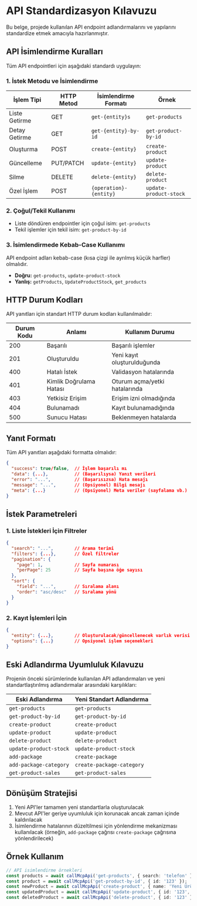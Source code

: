 # API Standardizasyon Kılavuzu

Bu belge, projede kullanılan API endpoint adlandırmalarını ve yapılarını standardize etmek amacıyla hazırlanmıştır.

## API İsimlendirme Kuralları

Tüm API endpointleri için aşağıdaki standardı uygulayın:

### 1. İstek Metodu ve İsimlendirme

| İşlem Tipi     | HTTP Metod | İsimlendirme Formatı    | Örnek                     |
|----------------|------------|-------------------------|---------------------------|
| Liste Getirme  | GET        | `get-{entity}s`         | `get-products`            |
| Detay Getirme  | GET        | `get-{entity}-by-id`    | `get-product-by-id`       |
| Oluşturma      | POST       | `create-{entity}`       | `create-product`          |
| Güncelleme     | PUT/PATCH  | `update-{entity}`       | `update-product`          |
| Silme          | DELETE     | `delete-{entity}`       | `delete-product`          |
| Özel İşlem     | POST       | `{operation}-{entity}`  | `update-product-stock`    |

### 2. Çoğul/Tekil Kullanımı

- Liste döndüren endpointler için çoğul isim: `get-products`
- Tekil işlemler için tekil isim: `get-product-by-id`

### 3. İsimlendirmede Kebab-Case Kullanımı

API endpoint adları kebab-case (kısa çizgi ile ayrılmış küçük harfler) olmalıdır.

- **Doğru:** `get-products`, `update-product-stock`
- **Yanlış:** `getProducts`, `UpdateProductStock`, `get_products`

## HTTP Durum Kodları

API yanıtları için standart HTTP durum kodları kullanılmalıdır:

| Durum Kodu | Anlamı                          | Kullanım Durumu                  |
|------------|--------------------------------|----------------------------------|
| 200        | Başarılı                        | Başarılı işlemler                |
| 201        | Oluşturuldu                     | Yeni kayıt oluşturulduğunda      |
| 400        | Hatalı İstek                    | Validasyon hatalarında           |
| 401        | Kimlik Doğrulama Hatası         | Oturum açma/yetki hatalarında    |
| 403        | Yetkisiz Erişim                 | Erişim izni olmadığında          |
| 404        | Bulunamadı                      | Kayıt bulunamadığında            |
| 500        | Sunucu Hatası                   | Beklenmeyen hatalarda            |

## Yanıt Formatı

Tüm API yanıtları aşağıdaki formatta olmalıdır:

```json
{
  "success": true/false,  // İşlem başarılı mı
  "data": {...},          // (Başarılıysa) Yanıt verileri
  "error": "...",         // (Başarısızsa) Hata mesajı
  "message": "...",       // (Opsiyonel) Bilgi mesajı
  "meta": {...}           // (Opsiyonel) Meta veriler (sayfalama vb.)
}
```

## İstek Parametreleri

### 1. Liste İstekleri İçin Filtreler

```json
{
  "search": "...",        // Arama terimi
  "filters": {...},       // Özel filtreler
  "pagination": {
    "page": 1,            // Sayfa numarası
    "perPage": 25         // Sayfa başına öğe sayısı
  },
  "sort": {
    "field": "...",       // Sıralama alanı
    "order": "asc/desc"   // Sıralama yönü
  }
}
```

### 2. Kayıt İşlemleri İçin

```json
{
  "entity": {...},        // Oluşturulacak/güncellenecek varlık verisi
  "options": {...}        // Opsiyonel işlem seçenekleri
}
```

## Eski Adlandırma Uyumluluk Kılavuzu

Projenin önceki sürümlerinde kullanılan API adlandırmaları ve yeni standartlaştırılmış adlandırmalar arasındaki karşılıkları:

| Eski Adlandırma          | Yeni Standart Adlandırma   |
|--------------------------|----------------------------|
| `get-products`           | `get-products`             |
| `get-product-by-id`      | `get-product-by-id`        |
| `create-product`         | `create-product`           |
| `update-product`         | `update-product`           |
| `delete-product`         | `delete-product`           |
| `update-product-stock`   | `update-product-stock`     |
| `add-package`            | `create-package`           |
| `add-package-category`   | `create-package-category`  |
| `get-product-sales`      | `get-product-sales`        |

## Dönüşüm Stratejisi

1. Yeni API'ler tamamen yeni standartlarla oluşturulacak
2. Mevcut API'ler geriye uyumluluk için korunacak ancak zaman içinde kaldırılacak
3. İsimlendirme hatalarının düzeltilmesi için yönlendirme mekanizması kullanılacak (örneğin, `add-package` çağrısı `create-package` çağrısına yönlendirilecek)

## Örnek Kullanım

```typescript
// API isimlendirme örnekleri
const products = await callMcpApi('get-products', { search: 'telefon' });
const product = await callMcpApi('get-product-by-id', { id: '123' });
const newProduct = await callMcpApi('create-product', { name: 'Yeni Ürün', price: 100 });
const updatedProduct = await callMcpApi('update-product', { id: '123', name: 'Güncel Ürün' });
const deletedProduct = await callMcpApi('delete-product', { id: '123' });
```
